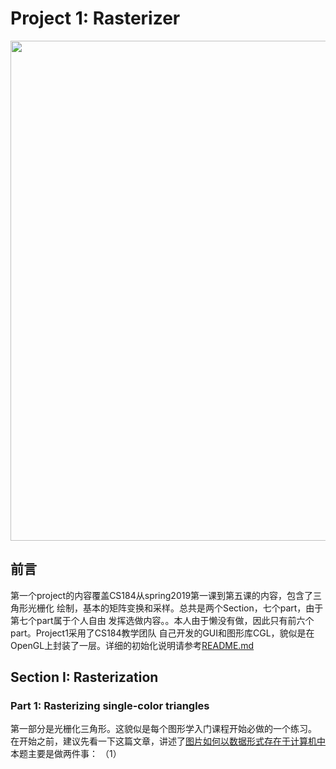 # Project 1: Rasterizer

<img src="https://cs184.eecs.berkeley.edu/cs184_sp16_content/article_images/3_1.jpg" width="800px" align="middle"/>

## 前言
第一个project的内容覆盖CS184从spring2019第一课到第五课的内容，包含了三角形光栅化
绘制，基本的矩阵变换和采样。总共是两个Section，七个part，由于第七个part属于个人自由
发挥选做内容。。本人由于懒没有做，因此只有前六个part。Project1采用了CS184教学团队
自己开发的GUI和图形库CGL，貌似是在OpenGL上封装了一层。详细的初始化说明请参考[README.md](./README.md)

## Section I: Rasterization

### Part 1: Rasterizing single-color triangles
第一部分是光栅化三角形。这貌似是每个图形学入门课程开始必做的一个练习。
在开始之前，建议先看一下这篇文章，讲述了[图片如何以数据形式存在于计算机中](https://cs184.eecs.berkeley.edu/sp19/article/7/images-as-data)
本题主要是做两件事：
（1）